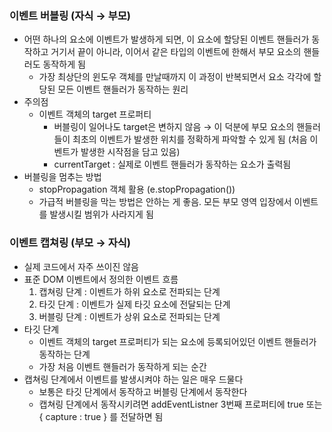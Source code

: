 ### 이벤트 버블링 (자식 → 부모)

- 어떤 하나의 요소에 이벤트가 발생하게 되면, 이 요소에 할당된 이벤트 핸들러가 동작하고 거기서 끝이 아니라, 이어서 같은 타입의 이벤트에 한해서 부모 요소의 핸들러도 동작하게 됨
  - 가장 최상단의 윈도우 객체를 만날때까지 이 과정이 반복되면서 요소 각각에 할당된 모든 이벤트 핸들러가 동작하는 원리
- 주의점
  - 이벤트 객체의 target 프로퍼티
    - 버블링이 일어나도 target은 변하지 않음 → 이 덕분에 부모 요소의 핸들러들이 최초의 이벤트가 발생한 위치를 정확하게 파악할 수 있게 됨 (처음 이벤트가 발생한 시작점을 담고 있음)
    - currentTarget : 실제로 이벤트 핸들러가 동작하는 요소가 출력됨
- 버블링을 멈추는 방법
  - stopPropagation 객체 활용 (e.stopPropagation())
  - 가급적 버블링을 막는 방법은 안하는 게 좋음. 모든 부모 영역 입장에서 이벤트를 발생시킬 범위가 사라지게 됨

### 이벤트 캡쳐링 (부모 → 자식)

- 실제 코드에서 자주 쓰이진 않음
- 표준 DOM 이벤트에서 정의한 이벤트 흐름
  1. 캡쳐링 단계 : 이벤트가 하위 요소로 전파되는 단계
  2. 타깃 단계 : 이벤트가 실제 타깃 요소에 전달되는 단계
  3. 버블링 단계 : 이벤트가 상위 요소로 전파되는 단계
- 타깃 단계
  - 이벤트 객체의 target 프로퍼티가 되는 요소에 등록되어있던 이벤트 핸들러가 동작하는 단계
  - 가장 처음 이벤트 핸들러가 동작하게 되는 순간
- 캡쳐링 단계에서 이벤트를 발생시켜야 하는 일은 매우 드물다
  - 보통은 타깃 단계에서 동작하고 버블링 단계에서 동작한다
  - 캡쳐링 단계에서 동작시키려면 addEventListner 3번째 프로퍼티에 true 또는 { capture : true } 를 전달하면 됨
